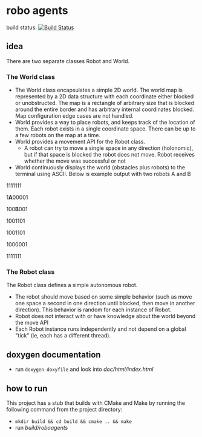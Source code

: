 # robo agents


build status: 
[![Build Status](https://travis-ci.org/keivanzavari/roboagents.svg?branch=master)](https://travis-ci.org/keivanzavari/roboagents.svg?branch=master)

## idea
There are two separate classes Robot and World. 

### The World class
* The World class encapsulates a simple 2D world. The world map is represented by a 2D data structure with each coordinate either blocked or unobstructed. The map is a rectangle of arbitrary size that is blocked around the entire border and has arbitrary internal coordinates blocked. Map configuration edge cases are not handled.
* World provides a way to place robots, and keeps track of the location of them. Each robot exists in a single coordinate space. There can be up to a few robots on the map at a time.
* World provides a movement API for the Robot class.
  * A robot can try to move a single space in any direction (holonomic), but if that space is blocked the robot does not move. Robot receives whether the move was successful or not
* World continuously displays the world (obstacles plus robots) to the terminal using ASCII. Below is example output with two robots A and B

1111111

1**A**00001

100**B**001

1001101

1001101

1000001

1111111

### The Robot class
The Robot class defines a simple autonomous robot.
* The robot should move based on some simple behavior (such as move one space a second in one direction until blocked, then move in another direction). This behavior is random for each instance of Robot.
* Robot does not interact with or have knowledge about the world beyond the move API
* Each Robot instance runs independently and not depend on a global "tick" (ie, each has a different thread).

## doxygen documentation
- run `doxygen doxyfile` and look into *doc/html/index.html* 

## how to run
This project has a stub that builds with CMake and Make by running the following command from the project directory: 

- `mkdir build && cd build && cmake .. && make`
- run *build/roboagents*

